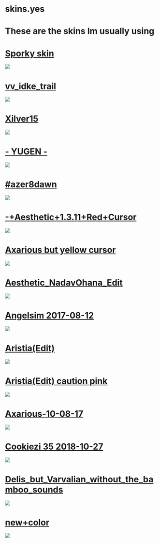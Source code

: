 # skins.yes

# These are the skins Im usually using

# [Sporky skin](https://spork.s-ul.eu/j1107EWB.png)
![](https://imgur.com/vHfiiXN)

# [vv_idke_trail](https://mega.nz/#!bGQzACoQ!JEIJg6SP2LzqLwZSIbeZByGqtkulo8MycswtRqix-l0)
![](https://imgur.com/nnDCRXq)

# [Xilver15](https://xilver.s-ul.eu/EPHvraH3)
![](https://imgur.com/602COOc)

# [- YUGEN -](https://tetsui.s-ul.eu/t3yyAk3g2QugMs9O)
![](https://imgur.com/OM5Tgg1)

# [#azer8dawn](https://bit.ly/2ZieUID)
![](https://imgur.com/AasdfIh)

# [-+Aesthetic+1.3.11+Red+Cursor](http://puu.sh/DWnVu/fd303fb063.osk)
![](https://imgur.com/vpNnMO9)

# [Axarious but yellow cursor](https://mega.nz/#!4g9VgSRC!sdTVEvuEYzFfGOqrRTSKg6xTlNSTyNOzKmboDgtSajQ)
![](https://imgur.com/kpPnYyX)

# [Aesthetic_NadavOhana_Edit](https://mega.nz/#!ezJ3HaJB!rjihZMm_xde1GMR3nGCF7It6qlakCMIZG9CDmfuVuEQ)
![](https://imgur.com/pFvPdmW)

# [Angelsim 2017-08-12](https://circle-people.com/wp-content/Skins/firebat92%20(Angelsim)/Angelsim%202017-08-12.osk)
![](https://imgur.com/Ub5moY9)

# [Aristia(Edit)](https://puu.sh/BSj1V/6c9d4d0e79.osk)
![](https://imgur.com/k6wxWqt)

# [Aristia(Edit) caution pink](https://mega.nz/#!ZtkBQapK!I8LdCVIEcC9u3WRW7CaiqI6iAxSf3Fg1mULhOXIrMa4)
![](https://imgur.com/noq4I0H)

# [Axarious-10-08-17](https://circle-people.com/wp-content/Skins/Axarious/Axarious-10-08-17.osk)
![](https://imgur.com/Tmk5Bw1)

# [Cookiezi 35 2018-10-27](https://circle-people.com/wp-content/Skins/Cookiezi/Cookiezi%2035%202018-10-27.osk)
![](https://imgur.com/IHtJMK6)

# [Delis_but_Varvalian_without_the_bamboo_sounds](https://mizaruyea.s-ul.eu/5lSwk7ay)
![](https://imgur.com/opTcHhl)

# [new+color](https://puu.sh/E1EnF/09f90b0563.osk)
![](https://imgur.com/tIUTPcy)
